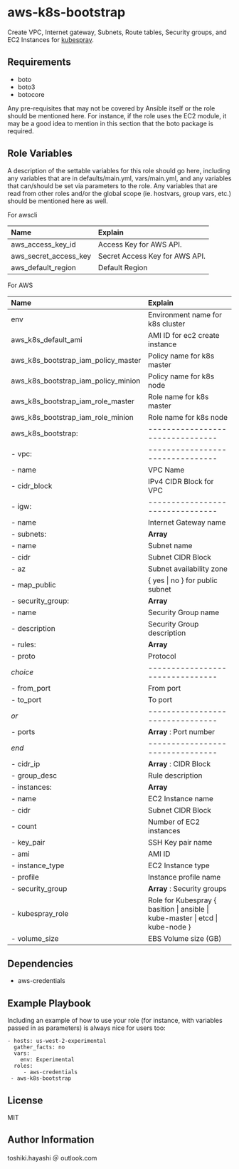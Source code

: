 aws-k8s-bootstrap
=================

Create VPC, Internet gateway, Subnets, Route tables, Security groups, and EC2 Instances for [kubespray](https://github.com/kubernetes-incubator/kubespray).

Requirements
------------

- boto
- boto3
- botocore

Any pre-requisites that may not be covered by Ansible itself or the role should be mentioned here. For instance, if the role uses the EC2 module, it may be a good idea to mention in this section that the boto package is required.


Role Variables
--------------

A description of the settable variables for this role should go here, including any variables that are in defaults/main.yml, vars/main.yml, and any variables that can/should be set via parameters to the role. Any variables that are read from other roles and/or the global scope (ie. hostvars, group vars, etc.) should be mentioned here as well.

For awscli

| Name                  | Explain                        |
|:----------------------|:-------------------------------|
| aws_access_key_id     | Access Key for AWS API.        |
| aws_secret_access_key | Secret Access Key for AWS API. |
| aws_default_region    | Default Region                 |

For AWS

| Name                                | Explain                          |
|:------------------------------------|:---------------------------------|
| env                                 | Environment name for k8s cluster |
| aws_k8s_default_ami                 | AMI ID for ec2 create instance   |
| aws_k8s_bootstrap_iam_policy_master | Policy name for k8s master       |
| aws_k8s_bootstrap_iam_policy_minion | Policy name for k8s node         |
| aws_k8s_bootstrap_iam_role_master   | Role name for k8s master         |
| aws_k8s_bootstrap_iam_role_minion   | Role name for k8s node           |
| aws_k8s_bootstrap:                  | -------------------------------- |
| - vpc:                              |	-------------------------------- |
| -   name                            | VPC Name                         |
| -   cidr_block                      | IPv4 CIDR Block for VPC          |
| - igw:                              | -------------------------------- |
| -   name                            | Internet Gateway name            |
| - subnets:                          | __Array__                        |
| -   name                            | Subnet name                      |
| -   cidr                            | Subnet CIDR Block                |
| -   az                              | Subnet availability zone         |
| -   map_public                      | { yes \| no } for public subnet  |
| - security_group:                   | __Array__                        |
| -   name                            | Security Group name              |
| -  description                      | Security Group description       |
| -   rules:                          | __Array__                        |
| -     proto                         | Protocol                         |
| _choice_                            | -------------------------------- |
| -     from_port                     | From port                        |
| -     to_port                       | To port                          |
| _or_                                | -------------------------------- |
| -     ports                         | __Array__ : Port number          |
| _end_                               | -------------------------------- |
| -     cidr_ip                       | __Array__ : CIDR Block           |
| -     group_desc                    | Rule description                 |
| - instances:                        | __Array__                        |
| -   name                            | EC2 Instance name                |
| -   cidr                            | Subnet CIDR Block                |
| -   count                           | Number of EC2 instances          |
| -   key_pair                        | SSH Key pair name                |
| -   ami                             | AMI ID                           |
| -   instance_type                   | EC2 Instance type                |
| -   profile                         | Instance profile name            |
| -   security_group                  | __Array__ : Security groups      |
| -   kubespray_role                  | Role for Kubespray { basition \| ansible \| kube-master \| etcd \| kube-node } |
| -   volume_size                     | EBS Volume size (GB)             |


Dependencies
------------

- aws-credentials

Example Playbook
----------------

Including an example of how to use your role (for instance, with variables passed in as parameters) is always nice for users too:

    - hosts: us-west-2-experimental
      gather_facts: no
      vars:
        env: Experimental
      roles:
         - aws-credentials
	 - aws-k8s-bootstrap

License
-------

MIT

Author Information
------------------

toshiki.hayashi ＠ outlook.com
